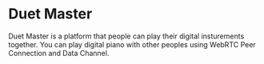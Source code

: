 # Duet Master

Duet Master is a platform that people can play their digital insturements together. You can play digital piano with other peoples using WebRTC Peer Connection and Data Channel.
